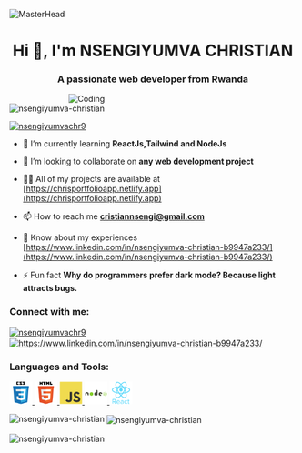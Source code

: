 ![MasterHead](https://www.pramukhdigital.com/wp-content/uploads/2018/07/New-PNC-Animated-Banners.gif)
<h1 align="center">Hi 👋, I'm NSENGIYUMVA CHRISTIAN</h1>
<h3 align="center">A passionate web developer from Rwanda</h3>

<img align="right" alt="Coding" width="400" src="https://camo.githubusercontent.com/5ddf73ad3a205111cf8c686f687fc216c2946a75005718c8da5b837ad9de78c9/68747470733a2f2f7468756d62732e6766796361742e636f6d2f4576696c4e657874446576696c666973682d736d616c6c2e676966"/>

<p align="left"> <img src="https://komarev.com/ghpvc/?username=nsengiyumva-christian&label=Profile%20views&color=0e75b6&style=flat" alt="nsengiyumva-christian" /> </p>

<p align="left"> <a href="https://twitter.com/nsengiyumvachr9" target="blank"><img src="https://img.shields.io/twitter/follow/nsengiyumvachr9?logo=twitter&style=for-the-badge" alt="nsengiyumvachr9" /></a> </p>

- 🌱 I’m currently learning **ReactJs,Tailwind and NodeJs**

- 👯 I’m looking to collaborate on **any web development project**

- 👨‍💻 All of my projects are available at [https://chrisportfolioapp.netlify.app](https://chrisportfolioapp.netlify.app)

- 📫 How to reach me **cristiannsengi@gmail.com**

- 📄 Know about my experiences [https://www.linkedin.com/in/nsengiyumva-christian-b9947a233/](https://www.linkedin.com/in/nsengiyumva-christian-b9947a233/)

- ⚡ Fun fact **Why do programmers prefer dark mode? Because light attracts bugs.**

<h3 align="left">Connect with me:</h3>
<p align="left">
<a href="https://twitter.com/nsengiyumvachr9" target="blank"><img align="center" src="https://raw.githubusercontent.com/rahuldkjain/github-profile-readme-generator/master/src/images/icons/Social/twitter.svg" alt="nsengiyumvachr9" height="30" width="40" /></a>
<a href="https://linkedin.com/in/https://www.linkedin.com/in/nsengiyumva-christian-b9947a233/" target="blank"><img align="center" src="https://raw.githubusercontent.com/rahuldkjain/github-profile-readme-generator/master/src/images/icons/Social/linked-in-alt.svg" alt="https://www.linkedin.com/in/nsengiyumva-christian-b9947a233/" height="30" width="40" /></a>
</p>

<h3 align="left">Languages and Tools:</h3>
<p align="left"> <a href="https://www.w3schools.com/css/" target="_blank" rel="noreferrer"> <img src="https://raw.githubusercontent.com/devicons/devicon/master/icons/css3/css3-original-wordmark.svg" alt="css3" width="40" height="40"/> </a> <a href="https://www.w3.org/html/" target="_blank" rel="noreferrer"> <img src="https://raw.githubusercontent.com/devicons/devicon/master/icons/html5/html5-original-wordmark.svg" alt="html5" width="40" height="40"/> </a> <a href="https://developer.mozilla.org/en-US/docs/Web/JavaScript" target="_blank" rel="noreferrer"> <img src="https://raw.githubusercontent.com/devicons/devicon/master/icons/javascript/javascript-original.svg" alt="javascript" width="40" height="40"/> </a> <a href="https://nodejs.org" target="_blank" rel="noreferrer"> <img src="https://raw.githubusercontent.com/devicons/devicon/master/icons/nodejs/nodejs-original-wordmark.svg" alt="nodejs" width="40" height="40"/> </a> <a href="https://reactjs.org/" target="_blank" rel="noreferrer"> <img src="https://raw.githubusercontent.com/devicons/devicon/master/icons/react/react-original-wordmark.svg" alt="react" width="40" height="40"/> </a> </p>

<p><img align="left" src="https://github-readme-stats.vercel.app/api/top-langs?username=nsengiyumva-christian&show_icons=true&locale=en&layout=compact" alt="nsengiyumva-christian" /></p>

<p>&nbsp;<img align="center" src="https://github-readme-stats.vercel.app/api?username=nsengiyumva-christian&show_icons=true&locale=en" alt="nsengiyumva-christian" /></p>

<p><img align="center" src="https://github-readme-streak-stats.herokuapp.com/?user=nsengiyumva-christian&" alt="nsengiyumva-christian" /></p>
